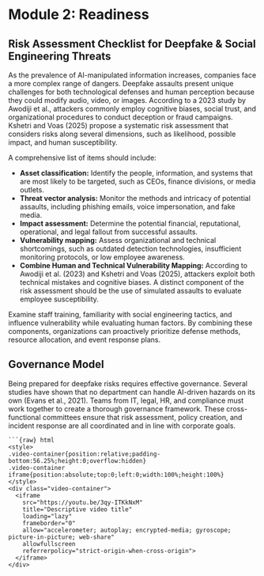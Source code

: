 # Module 2: Readiness

## Risk Assessment Checklist for Deepfake & Social Engineering Threats 
As the prevalence of AI-manipulated information increases, companies face a more complex range of dangers. Deepfake assaults present unique challenges for both technological defenses and human perception because they could modify audio, video, or images. According to a 2023 study by Awodiji et al., attackers commonly employ cognitive biases, social trust, and organizational procedures to conduct deception or fraud campaigns. Kshetri and Voas (2025) propose a systematic risk assessment that considers risks along several dimensions, such as likelihood, possible impact, and human susceptibility. 

A comprehensive list of items should include: 
+ **Asset classification:** Identify the people, information, and systems that are most likely to be targeted, such as CEOs, finance divisions, or media outlets. 
+ **Threat vector analysis:** Monitor the methods and intricacy of potential assaults, including phishing emails, voice impersonation, and fake media. 
+ **Impact assessment:** Determine the potential financial, reputational, operational, and legal fallout from successful assaults. 
+ **Vulnerability mapping:** Assess organizational and technical shortcomings, such as outdated detection technologies, insufficient monitoring protocols, or low employee awareness. 
+ **Combine Human and Technical Vulnerability Mapping:** According to Awodiji et al. (2023) and Kshetri and Voas (2025), attackers exploit both technical mistakes and cognitive biases. A distinct component of the risk assessment should be the use of simulated assaults to evaluate employee susceptibility.

Examine staff training, familiarity with social engineering tactics, and influence vulnerability while evaluating human factors. By combining these components, organizations can proactively prioritize defense methods, resource allocation, and event response plans. 

## Governance Model 
Being prepared for deepfake risks requires effective governance. Several studies have shown that no department can handle AI-driven hazards on its own (Evans et al., 2021). Teams from IT, legal, HR, and compliance must work together to create a thorough governance framework. These cross-functional committees ensure that risk assessment, policy creation, and incident response are all coordinated and in line with corporate goals. 

```{raw} html
```{raw} html
<style>
.video-container{position:relative;padding-bottom:56.25%;height:0;overflow:hidden}
.video-container iframe{position:absolute;top:0;left:0;width:100%;height:100%}
</style>
<div class="video-container">
  <iframe
    src="https://youtu.be/3qy-ITKkNxM"
    title="Descriptive video title"
    loading="lazy"
    frameborder="0"
    allow="accelerometer; autoplay; encrypted-media; gyroscope; picture-in-picture; web-share"
    allowfullscreen
    referrerpolicy="strict-origin-when-cross-origin">
  </iframe>
</div>